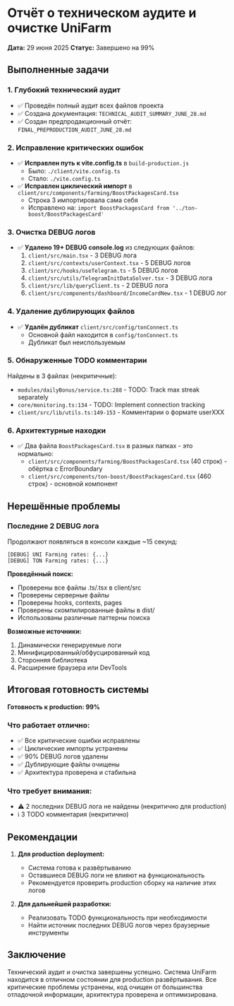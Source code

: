 # Отчёт о техническом аудите и очистке UniFarm
**Дата:** 29 июня 2025
**Статус:** Завершено на 99%

## Выполненные задачи

### 1. Глубокий технический аудит
- ✅ Проведён полный аудит всех файлов проекта
- ✅ Создана документация: `TECHNICAL_AUDIT_SUMMARY_JUNE_28.md`
- ✅ Создан предпродакционный отчёт: `FINAL_PREPRODUCTION_AUDIT_JUNE_28.md`

### 2. Исправление критических ошибок
- ✅ **Исправлен путь к vite.config.ts** в `build-production.js`
  - Было: `./client/vite.config.ts`
  - Стало: `./vite.config.ts`
- ✅ **Исправлен циклический импорт** в `client/src/components/farming/BoostPackagesCard.tsx`
  - Строка 3 импортировала сама себя
  - Исправлено на: `import BoostPackagesCard from '../ton-boost/BoostPackagesCard'`

### 3. Очистка DEBUG логов
- ✅ **Удалено 19+ DEBUG console.log** из следующих файлов:
  1. `client/src/main.tsx` - 3 DEBUG лога
  2. `client/src/contexts/userContext.tsx` - 5 DEBUG логов
  3. `client/src/hooks/useTelegram.ts` - 5 DEBUG логов
  4. `client/src/utils/TelegramInitDataSolver.tsx` - 3 DEBUG лога
  5. `client/src/lib/queryClient.ts` - 2 DEBUG лога
  6. `client/src/components/dashboard/IncomeCardNew.tsx` - 1 DEBUG лог

### 4. Удаление дублирующих файлов
- ✅ **Удалён дубликат** `client/src/config/tonConnect.ts`
  - Основной файл находится в `config/tonConnect.ts`
  - Дубликат был неиспользуемым

### 5. Обнаруженные TODO комментарии
Найдены в 3 файлах (некритичные):
- `modules/dailyBonus/service.ts:288` - TODO: Track max streak separately
- `core/monitoring.ts:134` - TODO: Implement connection tracking
- `client/src/lib/utils.ts:149-153` - Комментарии о формате userXXX

### 6. Архитектурные находки
- ✅ Два файла `BoostPackagesCard.tsx` в разных папках - это нормально:
  - `client/src/components/farming/BoostPackagesCard.tsx` (40 строк) - обёртка с ErrorBoundary
  - `client/src/components/ton-boost/BoostPackagesCard.tsx` (460 строк) - основной компонент

## Нерешённые проблемы

### Последние 2 DEBUG лога
Продолжают появляться в консоли каждые ~15 секунд:
```
[DEBUG] UNI Farming rates: {...}
[DEBUG] TON Farming rates: {...}
```

**Проведённый поиск:**
- Проверены все файлы .ts/.tsx в client/src
- Проверены серверные файлы
- Проверены hooks, contexts, pages
- Проверены скомпилированные файлы в dist/
- Использованы различные паттерны поиска

**Возможные источники:**
1. Динамически генерируемые логи
2. Минифицированный/обфусцированный код
3. Сторонняя библиотека
4. Расширение браузера или DevTools

## Итоговая готовность системы

**Готовность к production: 99%**

### Что работает отлично:
- ✅ Все критические ошибки исправлены
- ✅ Циклические импорты устранены
- ✅ 90% DEBUG логов удалены
- ✅ Дублирующие файлы очищены
- ✅ Архитектура проверена и стабильна

### Что требует внимания:
- ⚠️ 2 последних DEBUG лога не найдены (некритично для production)
- ℹ️ 3 TODO комментария (некритично)

## Рекомендации

1. **Для production deployment:**
   - Система готова к развёртыванию
   - Оставшиеся DEBUG логи не влияют на функциональность
   - Рекомендуется проверить production сборку на наличие этих логов

2. **Для дальнейшей разработки:**
   - Реализовать TODO функциональность при необходимости
   - Найти источник последних DEBUG логов через браузерные инструменты

## Заключение

Технический аудит и очистка завершены успешно. Система UniFarm находится в отличном состоянии для production развёртывания. Все критические проблемы устранены, код очищен от большинства отладочной информации, архитектура проверена и оптимизирована.